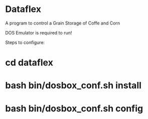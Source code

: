 # Dataflex

A program to control a Grain Storage of Coffe and Corn

DOS Emulator is required to run!

Steps to configure:

# cd dataflex
# bash bin/dosbox_conf.sh install
# bash bin/dosbox_conf.sh config
